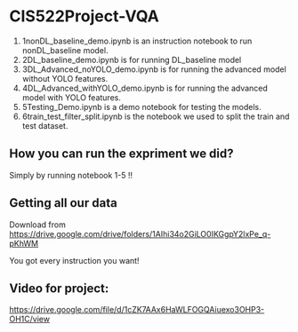 # CIS522Project-VQA
1. 1nonDL_baseline_demo.ipynb is an instruction notebook to run nonDL_baseline model.
2. 2DL_baseline_demo.ipynb is for running DL_baseline model
3. 3DL_Advanced_noYOLO_demo.ipynb is for running the advanced model without YOLO features.
4. 4DL_Advanced_withYOLO_demo.ipynb is for running the advanced model with YOLO features.
5. 5Testing_Demo.ipynb is a demo notebook for testing the models.
6. 6train_test_filter_split.ipynb is the notebook we used to split the train and test dataset.

## How you can run the expriment we did?
Simply by running notebook 1-5 !!

## Getting all our data
Download from https://drive.google.com/drive/folders/1AIhi34o2GiLO0IKGgpY2lxPe_q-pKhWM 

You got every instruction you want!

## Video for project: 
https://drive.google.com/file/d/1cZK7AAx6HaWLFOGQAiuexo3OHP3-OH1C/view
